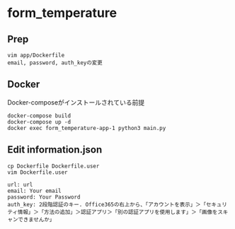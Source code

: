 # form_temperature

## Prep
```
vim app/Dockerfile
email, password, auth_keyの変更
```

## Docker
Docker-composeがインストールされている前提<br>

```
docker-compose build
docker-compose up -d
docker exec form_temperature-app-1 python3 main.py
```

## Edit information.json
```
cp Dockerfile Dockerfile.user
vim Dockerfile.user

url: url
email: Your email
password: Your Password
auth_key: 2段階認証のキー. Office365の右上から、「アカウントを表示」＞「セキュリティ情報」＞「方法の追加」＞認証アプリ＞「別の認証アプリを使用します」＞「画像をスキャンできませんか」
```
